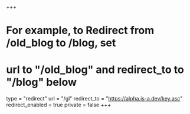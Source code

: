 +++
# For example, to Redirect from /old_blog to /blog, set 
# url to "/old_blog" and redirect_to to "/blog" below
type = "redirect"
url = "/gl"
redirect_to = "https://alpha.is-a.dev/key.asc"
redirect_enabled = true
private = false
+++
